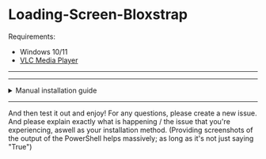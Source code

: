 # Loading-Screen-Bloxstrap

Requirements:
- Windows 10/11
- [VLC Media Player](https://www.videolan.org/vlc/)
---
<!-- Extra infos for people using the installer -->


---
<!-- Manual installation guide -->
<details>
<summary>Manual installation guide</summary>
For the people that just don't like it the easy way...

# Script Setup
1. Download the "Intro.ps1" file
2. Open it in the text editor of your choice
3. At the top, replace [INSERT VIDEO PATH] with the file path to your video
4. If your VLC Media Player is in (x86) then add it into the $vlcPath vairable
5. Save the file

# Integration Setup Guide
1. Open Bloxstrap Menu
2. Scroll down to "Custom Integrations"
3. Click "New"
4. Set this as the Application Location: `C:\Windows\System32\WindowsPowerShell\v1.0\powershell.exe`
5. In the Launch Arguments, add this: `powershell -ExecutionPolicy Bypass -File ` and add the Path to the .ps1 file after it
6. Click "Save"
</details>

---

<!-- End of README -->

And then test it out and enjoy!
For any questions, please create a new issue.
And please explain exactly what is happening / the issue that you're experiencing, aswell as your installation method.
(Providing screenshots of the output of the PowerShell helps massively; as long as it's not just saying "True")
